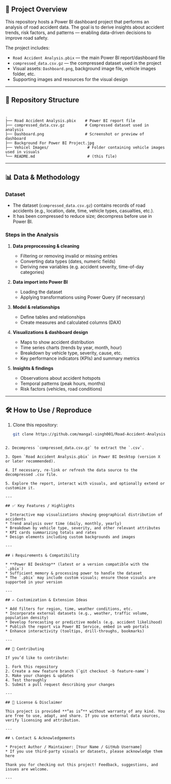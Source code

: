 ## 🚦 Project Overview

This repository hosts a Power BI dashboard project that performs an analysis of road accident data. The goal is to derive insights about accident trends, risk factors, and patterns — enabling data-driven decisions to improve road safety.

The project includes:

- `Road Accident Analysis.pbix` — the main Power BI report/dashboard file  
- `compressed_data.csv.gz` — the compressed dataset used in the project  
- Visual assets: `Dashboard.png`, background image file, vehicle images folder, etc.  
- Supporting images and resources for the visual design  

---

## 📁 Repository Structure

```

.
├── Road Accident Analysis.pbix    # Power BI report file
├── compressed_data.csv.gz         # Compressed dataset used in analysis
├── Dashboard.png                  # Screenshot or preview of dashboard
├── Background For Power BI Project.jpg
├── Vehicel Images/                 # Folder containing vehicle images used in visuals
└── README.md                       # (this file)

````

---

## 📊 Data & Methodology

### Dataset

- The dataset (`compressed_data.csv.gz`) contains records of road accidents (e.g., location, date, time, vehicle types, casualties, etc.).
- It has been compressed to reduce size; decompress before use in Power BI.

### Steps in the Analysis

1. **Data preprocessing & cleaning**  
   - Filtering or removing invalid or missing entries  
   - Converting data types (dates, numeric fields)  
   - Deriving new variables (e.g. accident severity, time-of-day categories)

2. **Data import into Power BI**  
   - Loading the dataset  
   - Applying transformations using Power Query (if necessary)  

3. **Model & relationships**  
   - Define tables and relationships  
   - Create measures and calculated columns (DAX)  

4. **Visualizations & dashboard design**  
   - Maps to show accident distribution  
   - Time series charts (trends by year, month, hour)  
   - Breakdown by vehicle type, severity, cause, etc.  
   - Key performance indicators (KPIs) and summary metrics  

5. **Insights & findings**  
   - Observations about accident hotspots  
   - Temporal patterns (peak hours, months)  
   - Risk factors (vehicles, road conditions)  

---

## 🛠 How to Use / Reproduce

1. Clone this repository:

   ```bash
   git clone https://github.com/mangal-singh001/Road-Accident-Analysis-Power-Bi-Project-.git
  ````

2. Decompress `compressed_data.csv.gz` to extract the `.csv`.

3. Open `Road Accident Analysis.pbix` in Power BI Desktop (version X or later recommended).

4. If necessary, re-link or refresh the data source to the decompressed .csv file.

5. Explore the report, interact with visuals, and optionally extend or customize it.

---

## ✅ Key Features / Highlights

* Interactive map visualizations showing geographical distribution of accidents
* Trend analysis over time (daily, monthly, yearly)
* Breakdown by vehicle type, severity, and other relevant attributes
* KPI cards summarizing totals and rates
* Design elements including custom backgrounds and images

---

## ℹ️ Requirements & Compatibility

* **Power BI Desktop** (latest or a version compatible with the `.pbix`)
* Sufficient memory & processing power to handle the dataset
* The `.pbix` may include custom visuals; ensure those visuals are supported in your version

---

## ✍️ Customization & Extension Ideas

* Add filters for region, time, weather conditions, etc.
* Incorporate external datasets (e.g., weather, traffic volume, population density)
* Develop forecasting or predictive models (e.g. accident likelihood)
* Publish the report via Power BI Service, embed in web portals
* Enhance interactivity (tooltips, drill-throughs, bookmarks)

---

## 📂 Contributing

If you’d like to contribute:

1. Fork this repository
2. Create a new feature branch (`git checkout -b feature-name`)
3. Make your changes & updates
4. Test thoroughly
5. Submit a pull request describing your changes

---

## 📜 License & Disclaimer

This project is provided **“as is”** without warranty of any kind. You are free to use, adapt, and share. If you use external data sources, verify licensing and attribution.

---

## 📞 Contact & Acknowledgements

* Project Author / Maintainer: [Your Name / GitHub Username]
* If you use third-party visuals or datasets, please acknowledge them here

Thank you for checking out this project! Feedback, suggestions, and issues are welcome.

---


